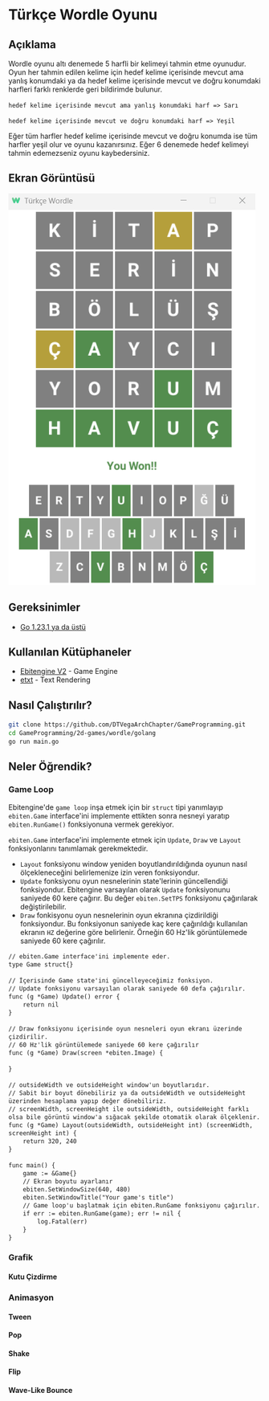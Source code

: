 # Türkçe Wordle Oyunu

## Açıklama

Wordle oyunu altı denemede 5 harfli bir kelimeyi tahmin etme oyunudur.
Oyun her tahmin edilen kelime için hedef kelime içerisinde mevcut ama yanlış konumdaki ya da hedef kelime içerisinde mevcut ve doğru konumdaki harfleri farklı renklerde geri bildirimde bulunur.

`hedef kelime içerisinde mevcut ama yanlış konumdaki harf => Sarı`

`hedef kelime içerisinde mevcut ve doğru konumdaki harf => Yeşil`

Eğer tüm harfler hedef kelime içerisinde mevcut ve doğru konumda ise tüm harfler yeşil olur ve oyunu kazanırsınız.
Eğer 6 denemede hedef kelimeyi tahmin edemezseniz oyunu kaybedersiniz.

## Ekran Görüntüsü

![Türkçe Wordle](./wordle.png)

## Gereksinimler

- [Go 1.23.1 ya da üstü](https://go.dev/)

## Kullanılan Kütüphaneler

- [Ebitengine V2](https://github.com/hajimehoshi/ebiten) - Game Engine
- [etxt](https://github.com/tinne26/etxt) - Text Rendering

## Nasıl Çalıştırılır?

```bash
git clone https://github.com/DTVegaArchChapter/GameProgramming.git
cd GameProgramming/2d-games/wordle/golang
go run main.go
```

## Neler Öğrendik?

### Game Loop

Ebitengine'de `game loop` inşa etmek için bir `struct` tipi yanımlayıp `ebiten.Game` interface'ini implemente ettikten sonra nesneyi yaratıp `ebiten.RunGame()` fonksiyonuna vermek gerekiyor.

`ebiten.Game` interface'ini implemente etmek için `Update`, `Draw` ve `Layout` fonksiyonlarını tanımlamak gerekmektedir.

- `Layout` fonksiyonu window yeniden boyutlandırıldığında oyunun nasıl ölçekleneceğini belirlemenize izin veren fonksiyondur.
- `Update` fonksiyonu oyun nesnelerinin state'lerinin güncellendiği fonksiyondur. Ebitengine varsayılan olarak `Update` fonksiyonunu saniyede 60 kere çağırır. Bu değer `ebiten.SetTPS` fonksiyonu çağırılarak değiştirilebilir.
- `Draw` fonkisyonu oyun nesnelerinin oyun ekranına çizdirildiği fonksiyondur. Bu fonksiyonun saniyede kaç kere çağırıldığı kullanılan ekranın `HZ` değerine göre belirlenir. Örneğin 60 Hz'lik görüntülemede saniyede 60 kere çağırılır.

```golang
// ebiten.Game interface'ini implemente eder.
type Game struct{}

// İçerisinde Game state'ini güncelleyeceğimiz fonksiyon.
// Update fonksiyonu varsayılan olarak saniyede 60 defa çağırılır.
func (g *Game) Update() error {
    return nil
}

// Draw fonksiyonu içerisinde oyun nesneleri oyun ekranı üzerinde çizdirilir.
// 60 Hz'lik görüntülemede saniyede 60 kere çağırılır
func (g *Game) Draw(screen *ebiten.Image) {

}

// outsideWidth ve outsideHeight window'un boyutlarıdır.
// Sabit bir boyut dönebiliriz ya da outsideWidth ve outsideHeight üzerinden hesaplama yapıp değer dönebiliriz.
// screenWidth, screenHeight ile outsideWidth, outsideHeight farklı olsa bile görüntü window'a sığacak şekilde otomatik olarak ölçeklenir.
func (g *Game) Layout(outsideWidth, outsideHeight int) (screenWidth, screenHeight int) {
    return 320, 240
}

func main() {
    game := &Game{}
    // Ekran boyutu ayarlanır
    ebiten.SetWindowSize(640, 480)
    ebiten.SetWindowTitle("Your game's title")
    // Game loop'u başlatmak için ebiten.RunGame fonksiyonu çağırılır.
    if err := ebiten.RunGame(game); err != nil {
        log.Fatal(err)
    }
}
```

### Grafik

#### Kutu Çizdirme

### Animasyon

#### Tween

#### Pop

#### Shake

#### Flip

#### Wave-Like Bounce

